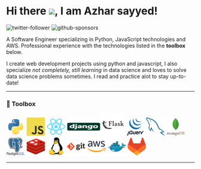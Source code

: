# Hi there <img src="https://raw.githubusercontent.com/MartinHeinz/MartinHeinz/master/wave.gif" width="30px">, I am Azhar sayyed!

![twitter-follower](https://img.shields.io/twitter/follow/aarizsayyed05?style=social) ![github-sponsors](https://img.shields.io/github/sponsors/Azharsayyed5?label=GitHub%20Sponsors&style=social)

A Software Engineer specializing in Python, JavaScript technologies and AWS. Professional experience with the technologies listed in the **toolbox** below.

I create web development projects using python and javascript, I also specialize *not completely, still learning* in data science and loves to solve data science problems sometimes. I read and practice alot to stay up-to-date!

---

### 🧰 Toolbox

<img src="https://github.com/devicons/devicon/blob/master/icons/python/python-original.svg" alt="python" width="50" height="50"/> <img src="https://github.com/devicons/devicon/blob/master/icons/javascript/javascript-original.svg" alt="JavaScript" width="50" height="50"/> <img src="https://github.com/devicons/devicon/blob/master/icons/react/react-original.svg" alt="ReactJS" width="50" height="50"/> <img src="https://github.com/devicons/devicon/blob/master/icons/django/django-original.svg" alt="Django" width="90" height="50"/> 
<img src="https://github.com/devicons/devicon/blob/master/icons/flask/flask-original-wordmark.svg" alt="flask" width="60" height="60"/>
<img src="https://github.com/devicons/devicon/blob/master/icons/jquery/jquery-original-wordmark.svg" alt="JQuery" width="50" height="50"/> <img src="https://github.com/devicons/devicon/blob/master/icons/mysql/mysql-original.svg" alt="Redis" width="50" height="50"/>
<img src="https://github.com/devicons/devicon/blob/master/icons/mongodb/mongodb-original-wordmark.svg" alt="MongoDB" width="50" height="50"/>
<img src="https://github.com/devicons/devicon/blob/master/icons/postgresql/postgresql-original-wordmark.svg" alt="PostgreSQL" width="50" height="50"/>
<img src="https://github.com/devicons/devicon/blob/master/icons/redis/redis-original.svg" alt="Redis" width="50" height="50"/>
<img src="https://github.com/devicons/devicon/blob/master/icons/linux/linux-original.svg" alt="Linux" width="50" height="50"/>
<img src="https://github.com/devicons/devicon/blob/master/icons/git/git-original-wordmark.svg" alt="Git" width="50" height="50"/>
<img src="https://github.com/devicons/devicon/blob/master/icons/amazonwebservices/amazonwebservices-original-wordmark.svg" alt="AWS" width="50" height="50"/>
<img src="https://github.com/devicons/devicon/blob/master/icons/docker/docker-original.svg" alt="docker" width="50" height="50"/> <img src="https://github.com/devicons/devicon/blob/master/icons/gitlab/gitlab-original.svg" alt="gitlab" width="50" height="50"/> 

---

<!--
**Azharsayyed5/Azharsayyed5** is a ✨ _special_ ✨ repository because its `README.md` (this file) appears on your GitHub profile.

Here are some ideas to get you started:

- 🔭 I’m currently working on ...
- 🌱 I’m currently learning ...
- 👯 I’m looking to collaborate on ...
- 🤔 I’m looking for help with ...
- 💬 Ask me about ...
- 📫 How to reach me: ...
- 😄 Pronouns: ...
- ⚡ Fun fact: ...
-->
